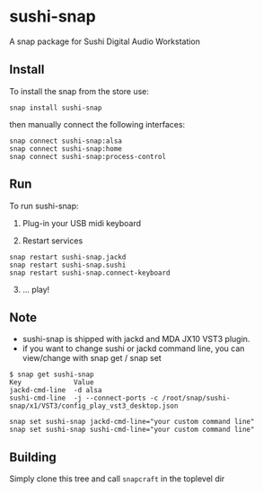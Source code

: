 # sushi-snap
A snap package for Sushi Digital Audio Workstation


## Install

To install the snap from the store use:

`snap install sushi-snap`

then manually connect the following interfaces:
```
snap connect sushi-snap:alsa
snap connect sushi-snap:home
snap connect sushi-snap:process-control
```


## Run
To run sushi-snap:

1. Plug-in your USB midi keyboard

2. Restart services
```
snap restart sushi-snap.jackd
snap restart sushi-snap.sushi
snap restart sushi-snap.connect-keyboard
```

3. ... play!

## Note
- sushi-snap is shipped with jackd and MDA JX10 VST3 plugin.
- if you want to change sushi or jackd command line, you can view/change with snap get / snap set
```
$ snap get sushi-snap
Key             Value
jackd-cmd-line  -d alsa
sushi-cmd-line  -j --connect-ports -c /root/snap/sushi-snap/x1/VST3/config_play_vst3_desktop.json
```
```
snap set sushi-snap jackd-cmd-line="your custom command line"
snap set sushi-snap sushi-cmd-line="your custom command line"
```
  
## Building

Simply clone this tree and call `snapcraft` in the toplevel dir
